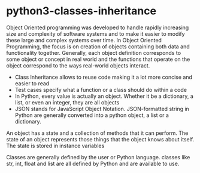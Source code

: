 # python3-classes-inheritance

Object Oriented programming was developed to handle rapidly increasing size and complexity of software systems and to make it easier to modify these large and complex systems over time. In Object Oriented Programming, the focus is on creation of objects containing both data and functionality together. Generally, each object definition corresponds to some object or concept in real world and the functions that operate on the object correspond to the ways real-world objects interact.


* Class Inheritance allows to reuse code making it a lot more concise and easier to read
* Test cases specify what a function or a class should do within a code
* In Python, every value is actually an object. Whether it be a dictionary, a list, or even an integer, they are all objects
* JSON stands for JavaScript Object Notation. JSON-formatted string in Python are generally converted into a python object, a list or a dictionary.


An object has a state and a collection of methods that it can perform. The state of an object represents those things that the object knows about itself. The state is stored in instance variables

Classes are generally defined by the user or Python language. classes like str, int, float and list are all defined by Python and are available to use.

